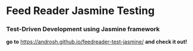 # Feed Reader Jasmine Testing

### Test-Driven Development using Jasmine framework

**go to** https://androsh.github.io/feedreader-test-jasmine/ **and check it out!**
